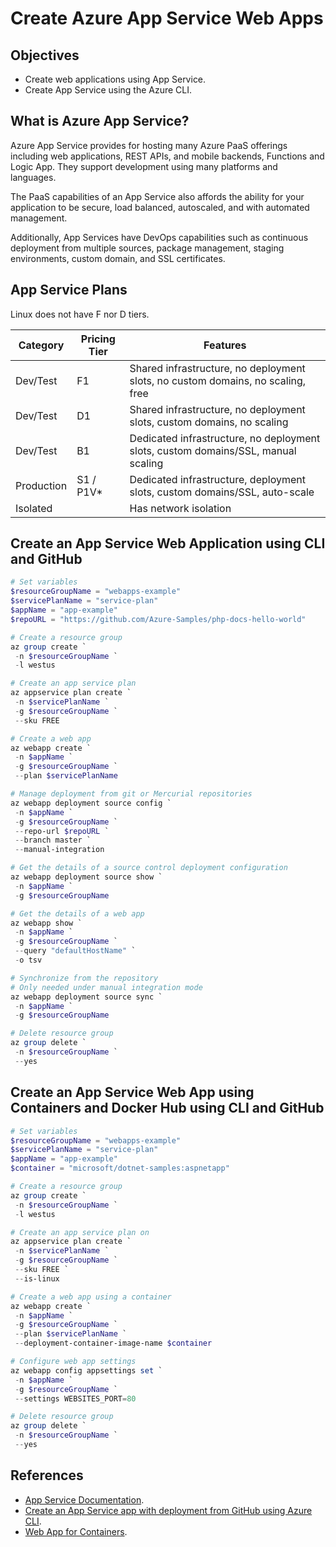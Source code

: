# Create Azure App Service Web Apps

## Objectives
* Create web applications using App Service.
* Create App Service using the Azure CLI.

## What is Azure App Service?
Azure App Service provides for hosting many Azure PaaS offerings including web applications, REST APIs, and mobile backends, Functions and Logic App. They support development using many platforms and languages.

The PaaS capabilities of an App Service also affords the ability for your application to be secure, load balanced, autoscaled, and with automated management.

Additionally, App Services have DevOps capabilities such as continuous deployment from multiple sources, package management, staging environments, custom domain, and SSL certificates.

## App Service Plans
Linux does not have F nor D tiers.

Category | Pricing Tier | Features |
------------ | -------------|------------ |
Dev/Test | F1 | Shared infrastructure, no deployment slots, no custom domains, no scaling, free |
Dev/Test | D1 | Shared infrastructure, no deployment slots, custom domains, no scaling |
Dev/Test | B1 | Dedicated infrastructure, no deployment slots, custom domains/SSL, manual scaling |
Production | S1 / P1V* | Dedicated infrastructure, deployment slots, custom domains/SSL, auto-scale |
Isolated |  | Has network isolation |

## Create an App Service Web Application using CLI and GitHub
```powershell
# Set variables
$resourceGroupName = "webapps-example"
$servicePlanName = "service-plan"
$appName = "app-example"
$repoURL = "https://github.com/Azure-Samples/php-docs-hello-world"

# Create a resource group
az group create `
 -n $resourceGroupName `
 -l westus

# Create an app service plan
az appservice plan create `
 -n $servicePlanName `
 -g $resourceGroupName `
 --sku FREE

# Create a web app
az webapp create `
 -n $appName `
 -g $resourceGroupName `
 --plan $servicePlanName

# Manage deployment from git or Mercurial repositories
az webapp deployment source config `
 -n $appName `
 -g $resourceGroupName `
 --repo-url $repoURL `
 --branch master `
 --manual-integration

# Get the details of a source control deployment configuration
az webapp deployment source show `
 -n $appName `
 -g $resourceGroupName

# Get the details of a web app
az webapp show `
 -n $appName `
 -g $resourceGroupName `
 --query "defaultHostName" `
 -o tsv

# Synchronize from the repository
# Only needed under manual integration mode
az webapp deployment source sync `
 -n $appName `
 -g $resourceGroupName

# Delete resource group
az group delete `
 -n $resourceGroupName `
 --yes
```

## Create an App Service Web App using Containers and Docker Hub using CLI and GitHub
```powershell
# Set variables
$resourceGroupName = "webapps-example"
$servicePlanName = "service-plan"
$appName = "app-example"
$container = "microsoft/dotnet-samples:aspnetapp"

# Create a resource group
az group create `
 -n $resourceGroupName `
 -l westus

# Create an app service plan on
az appservice plan create `
 -n $servicePlanName `
 -g $resourceGroupName `
 --sku FREE `
 --is-linux

# Create a web app using a container
az webapp create `
 -n $appName `
 -g $resourceGroupName `
 --plan $servicePlanName `
 --deployment-container-image-name $container

# Configure web app settings
az webapp config appsettings set `
 -n $appName `
 -g $resourceGroupName `
 --settings WEBSITES_PORT=80

# Delete resource group
az group delete `
 -n $resourceGroupName `
 --yes
```

## References
* [App Service Documentation](https://docs.microsoft.com/en-us/azure/app-service/).
* [Create an App Service app with deployment from GitHub using Azure CLI](https://docs.microsoft.com/bs-latn-ba/azure/app-service/scripts/cli-deploy-github).
* [Web App for Containers](https://azure.microsoft.com/en-us/services/app-service/containers/).
